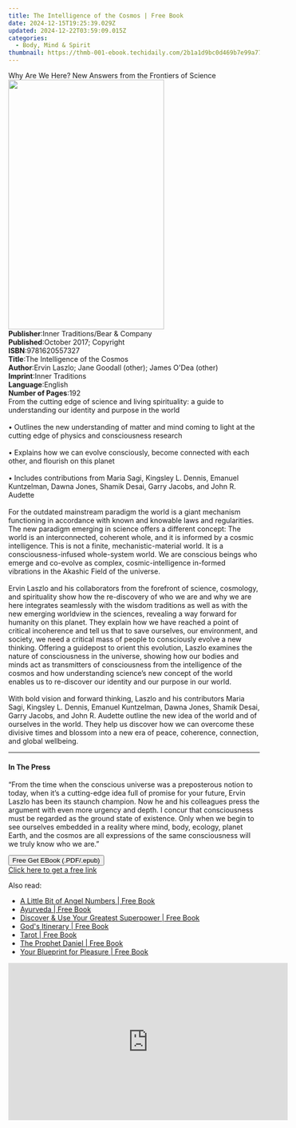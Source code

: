 ```yaml
---
title: The Intelligence of the Cosmos | Free Book
date: 2024-12-15T19:25:39.029Z
updated: 2024-12-22T03:59:09.015Z
categories:
  - Body, Mind & Spirit
thumbnail: https://thmb-001-ebook.techidaily.com/2b1a1d9bc0d469b7e99a77a0fc5df73766e11c0a9ebfa786e22ebf532f2dcc39.jpg
---
```

<main id="book-container">
  <div class="flex flex-col">
    <div class="book-brief flex-1 py-6 px-4 sm:p-6 md:py-10 md:px-8">
      <!-- brief-->
      <div class="book-brief-main">
        Why Are We Here? New Answers from the Frontiers of Science
      </div>
    </div>
    <div
      class="book-meta-info flex-1 grid gap-4 col-start-1 col-end-3 row-start-1 sm:mb-6 sm:grid-cols-4 lg:gap-6 lg:col-start-2 lg:row-end-6 lg:row-span-6 lg:mb-0"
    >
      <div
        class="book-meta-info-left place-content-center mt-4 p-4 text-sm leading-6 col-start-2 col-span-2 dark:text-slate-400"
      >
        <img
          class="w-full h-500 object-cover rounded-lg sm:h-255 sm:col-span-2 lg:col-span-full"
          src="https://img-001-ebook.techidaily.com/8794b617685d16c463f6cabfeabf5a8bed56e2459c0ddac4fffd11f0f2d69c84.jpg"
          alt=""
          width="312"
          height="500"
        />
      </div>
      <div
        class="book-meta-info-right mt-2 col-start-1 row-start-2 col-span-3 self-center"
      >
        <!-- meta data  -->
        <div class="flex flex-col px-4 md:px-8">
          <div class="flex-1">
            <strong>Publisher</strong>:<span class="px-2"
              >Inner Traditions/Bear &amp; Company</span
            >
          </div>
          <div class="flex-1">
            <strong>Published</strong>:<span class="px-2"
              >October 2017; Copyright</span
            >
          </div>
          <div class="flex-1">
            <strong>ISBN</strong>:<span class="px-2">9781620557327</span>
          </div>
          <div class="flex-1">
            <strong>Title</strong>:<span class="px-2"
              >The Intelligence of the Cosmos</span
            >
          </div>
          <div class="flex-1">
            <strong>Author</strong>:<span class="px-2"
              >Ervin Laszlo; Jane Goodall (other); James O&#39;Dea (other)</span
            >
          </div>
          <div class="flex-1">
            <strong>Imprint</strong>:<span class="px-2">Inner Traditions</span>
          </div>
          <div class="flex-1">
            <strong>Language</strong>:<span class="px-2">English</span>
          </div>
          <div class="flex-1">
            <strong>Number of Pages</strong>:<span class="px-2">192</span>
          </div>
        </div>
      </div>
    </div>
    <div class="book-description flex-1 py-6 px-4 sm:p-6 md:py-10 md:px-8">
      <div class="book-description-main">
        <div accordion-content="" id="description">
          From the cutting edge of science and living spirituality: a guide to
          understanding our identity and purpose in the world <br /><br />•
          Outlines the new understanding of matter and mind coming to light at
          the cutting edge of physics and consciousness research <br /><br />•
          Explains how we can evolve consciously, become connected with each
          other, and flourish on this planet <br /><br />• Includes
          contributions from Maria Sagi, Kingsley L. Dennis, Emanuel Kuntzelman,
          Dawna Jones, Shamik Desai, Garry Jacobs, and John R. Audette
          <br /><br />For the outdated mainstream paradigm the world is a giant
          mechanism functioning in accordance with known and knowable laws and
          regularities. The new paradigm emerging in science offers a different
          concept: The world is an interconnected, coherent whole, and it is
          informed by a cosmic intelligence. This is not a finite,
          mechanistic-material world. It is a consciousness-infused whole-system
          world. We are conscious beings who emerge and co-evolve as complex,
          cosmic-intelligence in-formed vibrations in the Akashic Field of the
          universe. <br /><br />Ervin Laszlo and his collaborators from the
          forefront of science, cosmology, and spirituality show how the
          re-discovery of who we are and why we are here integrates seamlessly
          with the wisdom traditions as well as with the new emerging worldview
          in the sciences, revealing a way forward for humanity on this planet.
          They explain how we have reached a point of critical incoherence and
          tell us that to save ourselves, our environment, and society, we need
          a critical mass of people to consciously evolve a new thinking.
          Offering a guidepost to orient this evolution, Laszlo examines the
          nature of consciousness in the universe, showing how our bodies and
          minds act as transmitters of consciousness from the intelligence of
          the cosmos and how understanding science’s new concept of the world
          enables us to re-discover our identity and our purpose in our world.
          <br /><br />With bold vision and forward thinking, Laszlo and his
          contributors Maria Sagi, Kingsley L. Dennis, Emanuel Kuntzelman, Dawna
          Jones, Shamik Desai, Garry Jacobs, and John R. Audette outline the new
          idea of the world and of ourselves in the world. They help us discover
          how we can overcome these divisive times and blossom into a new era of
          peace, coherence, connection, and global wellbeing.
        </div>
        <div class="accordion-fader"></div>
      </div>
    </div>
    <div class="book-excerpts flex-1 py-6 px-4 sm:p-6 md:py-10 md:px-8">
      <!-- excerpts-->
      <div class="book-excerpts-main">
        <hr />
        <h4 class="placeholder placeholder-heading">
          <span>In The Press</span>
        </h4>
        <p>
          “From the time when the conscious universe was a preposterous notion
          to today, when it’s a cutting-edge idea full of promise for your
          future, Ervin Laszlo has been its staunch champion. Now he and his
          colleagues press the argument with even more urgency and depth. I
          concur that consciousness must be regarded as the ground state of
          existence. Only when we begin to see ourselves embedded in a reality
          where mind, body, ecology, planet Earth, and the cosmos are all
          expressions of the same consciousness will we truly know who we are.”
        </p>
      </div>
    </div>
    <div
      class="book-about-author flex-1 py-6 px-4 sm:p-6 md:py-10 md:px-8"
    ></div>
    <div class="book-free-get flex-1 py-6 px-4 sm:p-6 md:py-10 md:px-8">
      <button
        id="btn-free-get"
        class="bg-blue-500 hover:bg-blue-700 text-white font-bold py-2 px-4 rounded"
      >
        Free Get EBook (.PDF/.epub)
      </button>
      <div id="countdown-display" class="px-2 text-lg mt-2"></div>
      <a
        id="free-link"
        class="hidden bg-blue-500 hover:bg-blue-700 text-white font-bold py-2 px-4 rounded"
        href="https://www.ebooks.com/en-us/book/95782144/the-intelligence-of-the-cosmos/ervin-laszlo/"
        target="_blank"
        >Click here to get a free link</a
      >
    </div>
    <script>
      let countdownTime = 0;
      let countdownInterval = null;
      document
        .getElementById('btn-free-get')
        .addEventListener('click', startCountdown);
      function startCountdown() {
        countdownTime = new Date().getTime() + 60000 * 3;
        countdownInterval = setInterval(updateCountdown, 1000);
        document.getElementById('btn-free-get').disabled = true;
        document
          .getElementById('btn-free-get')
          .classList.add('bg-gray-500', 'cursor-not-allowed');
      }
      function updateCountdown() {
        let currentTime = new Date().getTime();
        let timeLeft = countdownTime - currentTime;
        let secondsLeft = Math.floor(timeLeft / 1000);
        document.getElementById('countdown-display').innerHTML =
          `Remaining time: ${secondsLeft} seconds.`;
        if (secondsLeft <= 0) {
          clearInterval(countdownInterval);
          document.getElementById('btn-free-get').classList.add('hidden');
          document.getElementById('free-link').classList.remove('hidden');
          document.getElementById('countdown-display').innerHTML = '';
        }
      }
    </script>
  </div>
</main>

<ins class="adsbygoogle"
      style="display:block"
      data-ad-client="ca-pub-7571918770474297"
      data-ad-slot="8358498916"
      data-ad-format="auto"
      data-full-width-responsive="true"></ins>
    

<span class="atpl-alsoreadstyle">Also read:</span>
<div><ul>
<li><a href="https://novels-ebooks.techidaily.com/210845656-9781454952602-a-little-bit-of-angel-numbers/"><u>A Little Bit of Angel Numbers | Free Book</u></a></li>
<li><a href="https://novels-ebooks.techidaily.com/210845903-9781761039010-ayurveda/"><u>Ayurveda | Free Book</u></a></li>
<li><a href="https://novels-ebooks.techidaily.com/210845836-9798889269755-discover-use-your-greatest-superpower/"><u>Discover & Use Your Greatest Superpower | Free Book</u></a></li>
<li><a href="https://novels-ebooks.techidaily.com/210845725--gods-itinerary/"><u>God's Itinerary | Free Book</u></a></li>
<li><a href="https://novels-ebooks.techidaily.com/210845803-9781761038884-tarot/"><u>Tarot | Free Book</u></a></li>
<li><a href="https://novels-ebooks.techidaily.com/210845780-9781088157619-the-prophet-daniel/"><u>The Prophet Daniel | Free Book</u></a></li>
<li><a href="https://novels-ebooks.techidaily.com/210845657-9781454950042-your-blueprint-for-pleasure/"><u>Your Blueprint for Pleasure | Free Book</u></a></li>
</ul></div>

<!-- affiliate ads begin -->
<iframe width="560" height="315" src="https://www.youtube.com/embed/Xa2_mFu-obA?si=_xDGF1pv-dnuaDOr" title="YouTube video player" frameborder="0" allow="accelerometer; autoplay; clipboard-write; encrypted-media; gyroscope; picture-in-picture; web-share" referrerpolicy="strict-origin-when-cross-origin" allowfullscreen></iframe>
<!-- affiliate ads end -->

